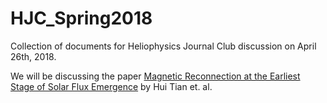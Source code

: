# HJC_Spring2018
Collection of documents for Heliophysics Journal Club discussion on April 26th, 2018.

We will be discussing the paper [Magnetic Reconnection at the Earliest Stage of Solar Flux Emergence](http://iopscience.iop.org.proxybz.lib.montana.edu/article/10.3847/1538-4357/aaaae6/meta) by Hui Tian et. al.